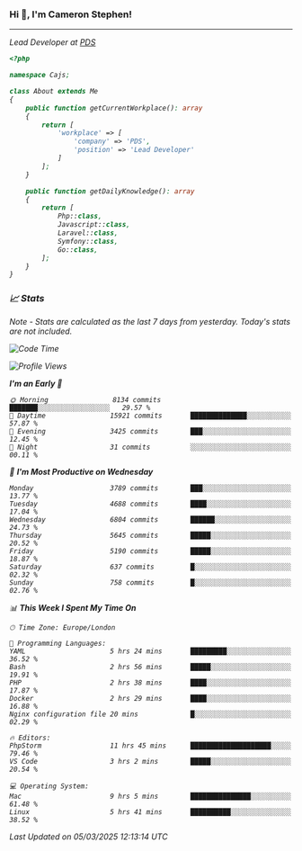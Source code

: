### Hi 👋, I'm Cameron Stephen!
<hr>
<p><em>Lead Developer at <a href="https://prindatasolutions.co.uk">PDS</a></p>


```php
<?php

namespace Cajs;

class About extends Me
{
    public function getCurrentWorkplace(): array
    {
        return [
            'workplace' => [
                'company' => 'PDS',
                'position' => 'Lead Developer'
            ]
        ];
    }

    public function getDailyKnowledge(): array
    {
        return [
            Php::class,
            Javascript::class,
            Laravel::class,
            Symfony::class,
            Go::class,
        ];
    }
}
```

### 📈 Stats
<p><em>Note - Stats are calculated as the last 7 days from yesterday. Today's stats are not included.</em></p>


<!--START_SECTION:waka-->
![Code Time](http://img.shields.io/badge/Code%20Time-4%2C373%20hrs%2017%20mins-blue)

![Profile Views](http://img.shields.io/badge/Profile%20Views-0-blue)

**I'm an Early 🐤** 

```text
🌞 Morning                8134 commits        ███████░░░░░░░░░░░░░░░░░░   29.57 % 
🌆 Daytime                15921 commits       ██████████████░░░░░░░░░░░   57.87 % 
🌃 Evening                3425 commits        ███░░░░░░░░░░░░░░░░░░░░░░   12.45 % 
🌙 Night                  31 commits          ░░░░░░░░░░░░░░░░░░░░░░░░░   00.11 % 
```
📅 **I'm Most Productive on Wednesday** 

```text
Monday                   3789 commits        ███░░░░░░░░░░░░░░░░░░░░░░   13.77 % 
Tuesday                  4688 commits        ████░░░░░░░░░░░░░░░░░░░░░   17.04 % 
Wednesday                6804 commits        ██████░░░░░░░░░░░░░░░░░░░   24.73 % 
Thursday                 5645 commits        █████░░░░░░░░░░░░░░░░░░░░   20.52 % 
Friday                   5190 commits        █████░░░░░░░░░░░░░░░░░░░░   18.87 % 
Saturday                 637 commits         █░░░░░░░░░░░░░░░░░░░░░░░░   02.32 % 
Sunday                   758 commits         █░░░░░░░░░░░░░░░░░░░░░░░░   02.76 % 
```


📊 **This Week I Spent My Time On** 

```text
🕑︎ Time Zone: Europe/London

💬 Programming Languages: 
YAML                     5 hrs 24 mins       █████████░░░░░░░░░░░░░░░░   36.52 % 
Bash                     2 hrs 56 mins       █████░░░░░░░░░░░░░░░░░░░░   19.91 % 
PHP                      2 hrs 38 mins       ████░░░░░░░░░░░░░░░░░░░░░   17.87 % 
Docker                   2 hrs 29 mins       ████░░░░░░░░░░░░░░░░░░░░░   16.88 % 
Nginx configuration file 20 mins             █░░░░░░░░░░░░░░░░░░░░░░░░   02.29 % 

🔥 Editors: 
PhpStorm                 11 hrs 45 mins      ████████████████████░░░░░   79.46 % 
VS Code                  3 hrs 2 mins        █████░░░░░░░░░░░░░░░░░░░░   20.54 % 

💻 Operating System: 
Mac                      9 hrs 5 mins        ███████████████░░░░░░░░░░   61.48 % 
Linux                    5 hrs 41 mins       ██████████░░░░░░░░░░░░░░░   38.52 % 
```


 Last Updated on 05/03/2025 12:13:14 UTC
<!--END_SECTION:waka-->
